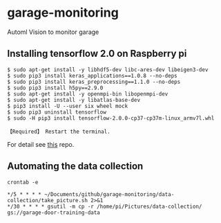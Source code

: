 # garage-monitoring
Automl Vision to monitor garage

## Installing tensorflow 2.0 on Raspberry pi

```
$ sudo apt-get install -y libhdf5-dev libc-ares-dev libeigen3-dev
$ sudo pip3 install keras_applications==1.0.8 --no-deps
$ sudo pip3 install keras_preprocessing==1.1.0 --no-deps
$ sudo pip3 install h5py==2.9.0
$ sudo apt-get install -y openmpi-bin libopenmpi-dev
$ sudo apt-get install -y libatlas-base-dev
$ pip3 install -U --user six wheel mock
$ sudo pip3 uninstall tensorflow
$ sudo -H pip3 install tensorflow-2.0.0-cp37-cp37m-linux_armv7l.whl

【Required】 Restart the terminal.

```

For detail see [this](https://github.com/PINTO0309/Tensorflow-bin) repo.


## Automating the data collection
`crontab -e`

```
*/5 * * * * ~/Documents/github/garage-monitoring/data-collection/take_picture.sh 2>&1
*/30 * * * * gsutil -m cp -r /home/pi/Pictures/data-collection/ gs://garage-door-training-data
```
